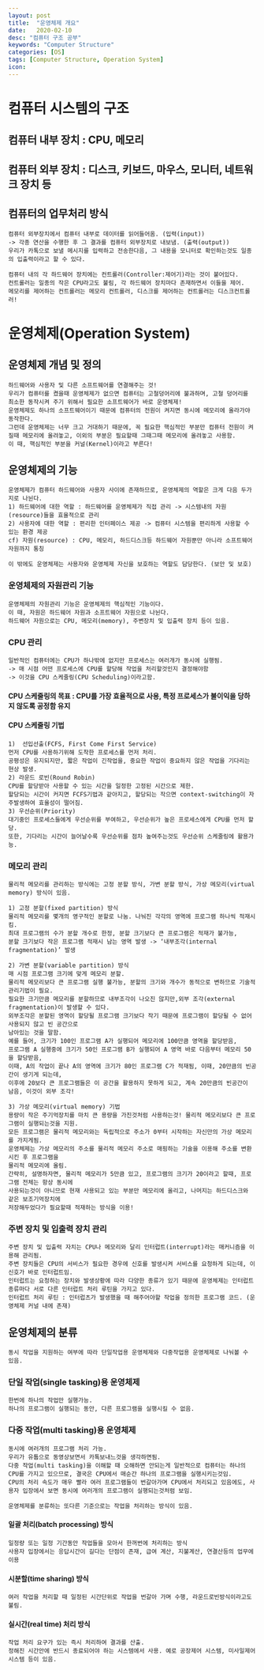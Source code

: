 ```yaml
---
layout: post
title:  "운영체제 개요"
date:   2020-02-10
desc: "컴퓨터 구조 공부"
keywords: "Computer Structure"
categories: [OS]
tags: [Computer Structure, Operation System]
icon: 
---
```


# 컴퓨터 시스템의 구조
## 컴퓨터 내부 장치 : CPU, 메모리
## 컴퓨터 외부 장치 : 디스크, 키보드, 마우스, 모니터, 네트워크 장치 등

## 컴퓨터의 업무처리 방식
    컴퓨터 외부장치에서 컴퓨터 내부로 데이터를 읽어들어옴. (입력(input))
    -> 각종 연산을 수행한 후 그 결과를 컴퓨터 외부장치로 내보냄. (출력(output))
    우리가 카톡으로 보낼 메시지를 입력하고 전송한다음, 그 내용을 모니터로 확인하는것도 일종의 입출력이라고 할 수 있다.

    컴퓨터 내의 각 하드웨어 장치에는 컨트롤러(Controller:제어기)라는 것이 붙어있다.
    컨트롤러는 일종의 작은 CPU라고도 불림, 각 하드웨어 장치마다 존재하면서 이들을 제어.
    메모리를 제어하는 컨트롤러는 메모리 컨트롤러, 디스크를 제어하는 컨트롤러는 디스크컨트롤러!

# 운영체제(Operation System)
## 운영체제 개념 및 정의
    하드웨어와 사용자 및 다른 소프트웨어를 연결해주는 것!
    우리가 컴퓨터를 켰을때 운영체제가 없으면 컴퓨터는 고철덩어리에 불과하며, 고철 덩어리를 최소한 동작시켜 주기 위해서 필요한 소프트웨어가 바로 운영체제!
    운영체제도 하나의 소프트웨어이기 때문에 컴퓨터의 전원이 켜지면 동시에 메모리에 올라가야 동작한다.
    그런데 운영체제는 너무 크고 거대하기 때문에, 꼭 필요한 핵심적인 부분만 컴퓨터 전원이 켜질때 메모리에 올려놓고, 이외의 부분은 필요할때 그때그때 메모리에 올려놓고 사용함.
    이 때, 핵심적인 부분을 커널(Kernel)이라고 부른다!
## 운영체제의 기능
    운영체제가 컴퓨터 하드웨어와 사용자 사이에 존재하므로, 운영체제의 역할은 크게 다음 두가지로 나뉜다.
    1) 하드웨어에 대한 역할 : 하드웨어를 운영체제가 직접 관리 -> 시스템내의 자원(resource)들을 효율적으로 관리
    2) 사용자에 대한 역할 : 편리한 인터페이스 제공 -> 컴퓨터 시스템을 편리하게 사용할 수 있는 환경 제공
    cf) 자원(resource) : CPU, 메모리, 하드디스크등 하드웨어 자원뿐만 아니라 소프트웨어자원까지 통칭

    이 밖에도 운영체제는 사용자와 운영체제 자신을 보호하는 역할도 담당한다. (보안 및 보호)

### 운영체제의 자원관리 기능
    운영체제의 자원관리 기능은 운영체제의 핵심적인 기능이다.
    이 때, 자원은 하드웨어 자원과 소프트웨어 자원으로 나뉜다.
    하드웨어 자원으로는 CPU, 메모리(memory), 주변장치 및 입출력 장치 등이 있음.

### CPU 관리
    일반적인 컴퓨터에는 CPU가 하나밖에 없지만 프로세스는 여러개가 동시에 실행됨.
    -> 매 시점 어떤 프로세스에 CPU를 할당해 작업을 처리할것인지 결정해야함
    -> 이것을 CPU 스케줄링(CPU Scheduling)이라고함.

#### CPU 스케줄링의 목표 : CPU를 가장 효율적으로 사용, 특정 프로세스가 불이익을 당하지 않도록 공정함 유지
#### CPU 스케줄링 기법
    1)  선입선출(FCFS, First Come First Service)
    먼저 CPU를 사용하기위해 도착한 프로세스를 먼저 처리.
    공평성은 유지되지만, 짧은 작업이 긴작업을, 중요한 작업이 중요하지 않은 작업을 기다리는 현상 발생.
    2) 라운드 로빈(Round Robin)
    CPU를 할당받아 사용할 수 있는 시간을 일정한 고정된 시간으로 제한.
    할당되는 시간이 커지면 FCFS기법과 같아지고, 할당되는 작으면 context-switching이 자주발생하여 효율성이 떨어짐.
    3) 우선순위(Priority)
    대기중인 프로세스들에게 우선순위를 부여하고, 우선순위가 높은 프로세스에게 CPU를 먼저 할당.
    또한, 기다리는 시간이 늘어날수록 우선순위를 점차 높여주는것도 우선순위 스케줄링에 활용가능.
### 메모리 관리
    물리적 메모리를 관리하는 방식에는 고정 분할 방식, 가변 분할 방식, 가상 메모리(virtual memory) 방식이 있음.

    1) 고정 분할(fixed partition) 방식
    물리적 메모리를 몇개의 영구적인 분할로 나눔. 나눠진 각각의 영역에 프로그램 하나씩 적재시킴.
    최대 프로그램의 수가 분할 개수로 한정, 분할 크기보다 큰 프로그램은 적재가 불가능,
    분할 크기보다 작은 프로그램 적재시 남는 영역 발생 -> ‘내부조각(internal fragmentation)’ 발생

    2) 가변 분할(variable partition) 방식
    매 시점 프로그램 크기에 맞게 메모리 분할.
    물리적 메모리보다 큰 프로그램 실행 불가능, 분할의 크기와 개수가 동적으로 변하므로 기술적 관리기법이 필요.
    필요한 크기만큼 메모리를 분할하므로 내부조각이 나오진 않지만,외부 조각(external fragmentation)이 발생할 수 있다.
    외부조각은 분할된 영역이 할당될 프로그램 크기보다 작기 때문에 프로그램이 할당될 수 없어 사용되지 않고 빈 공간으로
    남아있는 것을 말함.
    예를 들어, 크기가 100인 프로그램 A가 실행되어 메모리에 100만큼 영역을 할당받음,
    프로그램 A 실행중에 크기가 50인 프로그램 B가 실행되어 A 영역 바로 다음부터 메모리 50을 할당받음,
    이때, A의 작업이 끝나 A의 영역에 크기가 80인 프로그램 C가 적재됨, 이때, 20만큼의 빈공간이 생기게 되는데,
    이후에 20보다 큰 프로그램들은 이 공간을 활용하지 못하게 되고, 계속 20만큼의 빈공간이 남음, 이것이 외부 조각!

    3) 가상 메모리(virtual memory) 기법
    용량이 작은 주기억장치를 마치 큰 용량을 가진것처럼 사용하는것! 물리적 메모리보다 큰 프로그램이 실행되는것을 지원.
    모든 프로그램은 물리적 메모리와는 독립적으로 주소가 0부터 시작하는 자신만의 가상 메모리를 가지게됨.
    운영체제는 가상 메모리의 주소를 물리적 메모리 주소로 매핑하는 기술을 이용해 주소를 변환 시킨 후 프로그램을
    물리적 메모리에 올림.
    간략히, 설명하자면, 물리적 메모리가 5만큼 있고, 프로그램의 크기가 20이라고 할때, 프로그램 전체는 항상 동시에
    사용되는것이 아니므로 현재 사용되고 있는 부분만 메모리에 올리고, 나머지는 하드디스크와 같은 보조기억장치에
    저장해두었다가 필요할때 적재하는 방식을 이용! 　

### 주변 장치 및 입출력 장치 관리
    주변 장치 및 입출력 자치는 CPU나 메모리와 달리 인터럽트(interrupt)라는 매커니즘을 이용해 관리됨.
    주변 장치들은 CPU의 서비스가 필요한 경우에 신호를 발생시켜 서비스를 요청하게 되는데, 이 신호가 바로 인터럽트임.
    인터럽트는 요청하는 장치와 발생상황에 따라 다양한 종류가 있기 때문에 운영체제는 인터럽트 종류마다 서로 다른 인터럽트 처리 루틴을 가지고 있다.
    인터럽트 처리 루틴 : 인터럽츠가 발생했을 때 해주어야할 작업을 정의한 프로그램 코드. (운영체제 커널 내에 존재)

## 운영체제의 분류
    동시 작업을 지원하는 여부에 따라 단일작업용 운영체제와 다중작업용 운영체제로 나눠볼 수 있음.

### 단일 작업(single tasking)용 운영체제
    한번에 하나의 작업만 실행가능.
    하나의 프로그램이 실행되는 동안, 다른 프로그램을 실행시킬 수 없음.

### 다중 작업(multi tasking)용 운영체제
    동시에 여러개의 프로그램 처리 가능.
    우리가 유툽으로 동영상보면서 카톡보내느것을 생각하면됨.
    다중 작업(multi tasking)을 이해할 때 오해하면 안되는게 일반적으로 컴퓨터는 하나의 CPU를 가지고 있으므로, 결국은 CPU에서 매순간 하나의 프로그램을 실행시키는것임.
    CPU의 처리 속도가 매우 빨라 여러 프로그램들이 번갈아가며 CPU에서 처리되고 있음에도, 사용자 입장에서 보면 동시에 여러개의 프로그램이 실행되는것처럼 보임.

    운영체제를 분류하는 또다른 기준으로는 작업을 처리하는 방식이 있음.

#### 일괄 처리(batch processing) 방식
    일정량 또는 일정 기간동안 작업들을 모아서 한꺼번에 처리하는 방식
    사용자 입장에서는 응답시간이 길다는 단점이 존재, 급여 계산, 지불계산, 연결산등의 업무에 이용

#### 시분할(time sharing) 방식
    여러 작업을 처리할 때 일정된 시간단위로 작업을 번갈아 가며 수행, 라운드로빈방식이라고도 불림.

#### 실시간(real time) 처리 방식
    작업 처리 요구가 있는 즉시 처리하여 결과를 산출.
    정해진 시간안에 반드시 종료되어야 하는 시스템에서 사용. 예로 공장제어 시스템, 미사일제어 시스템 등이 있음.
